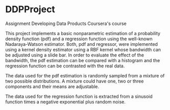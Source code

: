 DDPProject
==========

Assignment Developing Data Products Coursera's course

This project implements a basic nonparametric estimation of a probability density function (pdf) and a regression function using the well-known Nadaraya-Watson estimator. Both, pdf and regressor, were implemented using a kernel density estimator using a RBF kernel whose bandwidth can be adjusted using a slide bar. In order to evaluate the effect of the bandwidth, the pdf estimation can be compared with a histogram and the regression function can be contrasted with the real data.

The data used for the pdf estimation is randomly sampled from a mixture of two possible distributions. A mixture could have one, two or three components and their means are adjustable.

The data used for the regression function is extracted from a sinusoid function times a negative exponential plus random noise. 

